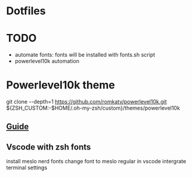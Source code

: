 # Dotfiles

# TODO
- automate fonts: fonts will be installed with fonts.sh script
- powerlevel10k automation
# Powerlevel10k theme
git clone --depth=1 https://github.com/romkatv/powerlevel10k.git ${ZSH_CUSTOM:-$HOME/.oh-my-zsh/custom}/themes/powerlevel10k



## [Guide](https://github.com/anishathalye/dotbot)

## Vscode with zsh fonts
install meslo nerd fonts
change font to meslo regular in vscode intergrate terminal settings